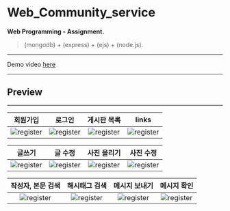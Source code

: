 # Web_Community_service

**Web Programming - Assignment.**

> (mongodb) + (express) + (ejs) + (node.js).

---

Demo video [here](https://youtu.be/TImhy8wMAz8 "Youtube")

---

## Preview

---

|              회원가입               |              로그인               |           게시판 목록           |              links              |
| :---------------------------------: | :-------------------------------: | :-----------------------------: | :-----------------------------: |
| ![register](./uploads/register.gif) | ![register](./uploads/log-in.gif) | ![register](./uploads/read.gif) | ![register](./uploads/link.gif) |

|               글쓰기               |                 글 수정                  |               사진 올리기                |                사진 수정                |
| :--------------------------------: | :--------------------------------------: | :--------------------------------------: | :-------------------------------------: |
| ![register](./uploads/posting.gif) | ![register](./uploads/modified_post.gif) | ![register](./uploads/uploads_image.gif) | ![register](./uploads/update_image.gif) |

|         작성자, 본문 검색         |               해시태그 검색               |              메시지 보내기              |               메시지 확인               |
| :-------------------------------: | :---------------------------------------: | :-------------------------------------: | :-------------------------------------: |
| ![register](./uploads/search.gif) | ![register](./uploads/hashtag_search.gif) | ![register](./uploads/send_message.gif) | ![register](./uploads/read_message.gif) |
